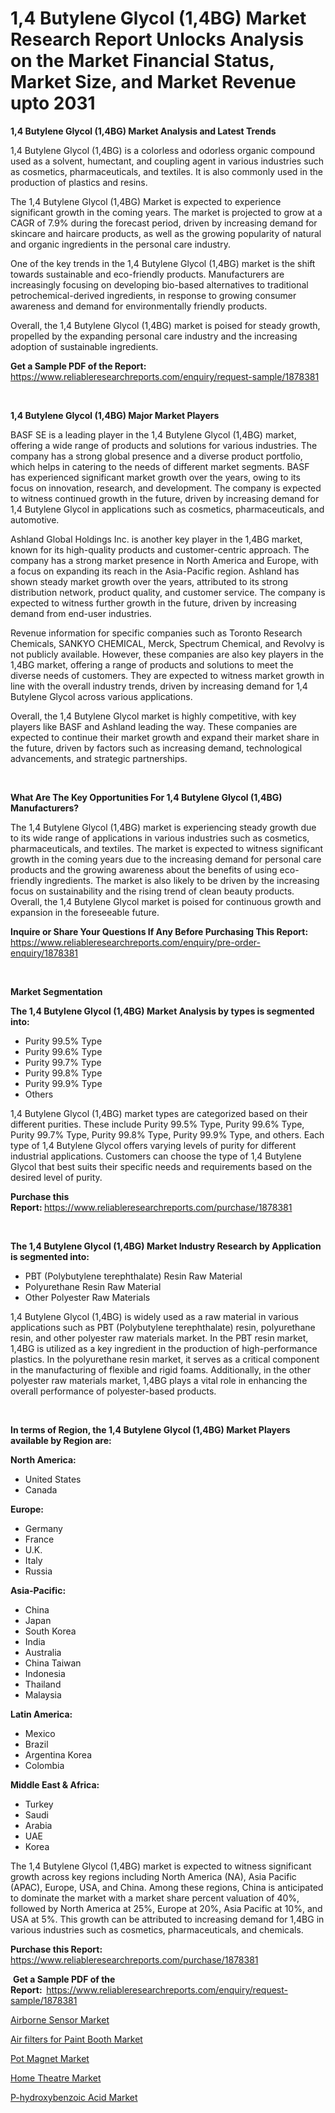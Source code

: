 <p><h1>1,4 Butylene Glycol (1,4BG) Market Research Report Unlocks Analysis on the Market Financial Status, Market Size, and Market Revenue upto 2031</h1></p><p><strong>1,4 Butylene Glycol (1,4BG) Market Analysis and Latest Trends</strong></p>
<p><p>1,4 Butylene Glycol (1,4BG) is a colorless and odorless organic compound used as a solvent, humectant, and coupling agent in various industries such as cosmetics, pharmaceuticals, and textiles. It is also commonly used in the production of plastics and resins.</p><p>The 1,4 Butylene Glycol (1,4BG) Market is expected to experience significant growth in the coming years. The market is projected to grow at a CAGR of 7.9% during the forecast period, driven by increasing demand for skincare and haircare products, as well as the growing popularity of natural and organic ingredients in the personal care industry.</p><p>One of the key trends in the 1,4 Butylene Glycol (1,4BG) market is the shift towards sustainable and eco-friendly products. Manufacturers are increasingly focusing on developing bio-based alternatives to traditional petrochemical-derived ingredients, in response to growing consumer awareness and demand for environmentally friendly products.</p><p>Overall, the 1,4 Butylene Glycol (1,4BG) market is poised for steady growth, propelled by the expanding personal care industry and the increasing adoption of sustainable ingredients.</p></p>
<p><strong>Get a Sample PDF of the Report:&nbsp;</strong> <a href="https://www.reliableresearchreports.com/enquiry/request-sample/1878381">https://www.reliableresearchreports.com/enquiry/request-sample/1878381</a></p>
<p>&nbsp;</p>
<p><strong>1,4 Butylene Glycol (1,4BG) Major Market Players</strong></p>
<p><p>BASF SE is a leading player in the 1,4 Butylene Glycol (1,4BG) market, offering a wide range of products and solutions for various industries. The company has a strong global presence and a diverse product portfolio, which helps in catering to the needs of different market segments. BASF has experienced significant market growth over the years, owing to its focus on innovation, research, and development. The company is expected to witness continued growth in the future, driven by increasing demand for 1,4 Butylene Glycol in applications such as cosmetics, pharmaceuticals, and automotive.</p><p>Ashland Global Holdings Inc. is another key player in the 1,4BG market, known for its high-quality products and customer-centric approach. The company has a strong market presence in North America and Europe, with a focus on expanding its reach in the Asia-Pacific region. Ashland has shown steady market growth over the years, attributed to its strong distribution network, product quality, and customer service. The company is expected to witness further growth in the future, driven by increasing demand from end-user industries.</p><p>Revenue information for specific companies such as Toronto Research Chemicals, SANKYO CHEMICAL, Merck, Spectrum Chemical, and Revolvy is not publicly available. However, these companies are also key players in the 1,4BG market, offering a range of products and solutions to meet the diverse needs of customers. They are expected to witness market growth in line with the overall industry trends, driven by increasing demand for 1,4 Butylene Glycol across various applications.</p><p>Overall, the 1,4 Butylene Glycol market is highly competitive, with key players like BASF and Ashland leading the way. These companies are expected to continue their market growth and expand their market share in the future, driven by factors such as increasing demand, technological advancements, and strategic partnerships.</p></p>
<p>&nbsp;</p>
<p><strong>What Are The Key Opportunities For 1,4 Butylene Glycol (1,4BG) Manufacturers?</strong></p>
<p><p>The 1,4 Butylene Glycol (1,4BG) market is experiencing steady growth due to its wide range of applications in various industries such as cosmetics, pharmaceuticals, and textiles. The market is expected to witness significant growth in the coming years due to the increasing demand for personal care products and the growing awareness about the benefits of using eco-friendly ingredients. The market is also likely to be driven by the increasing focus on sustainability and the rising trend of clean beauty products. Overall, the 1,4 Butylene Glycol market is poised for continuous growth and expansion in the foreseeable future.</p></p>
<p><strong>Inquire or Share Your Questions If Any Before Purchasing This Report:</strong> <a href="https://www.reliableresearchreports.com/enquiry/pre-order-enquiry/1878381">https://www.reliableresearchreports.com/enquiry/pre-order-enquiry/1878381</a></p>
<p>&nbsp;</p>
<p><strong>Market Segmentation</strong></p>
<p><strong>The 1,4 Butylene Glycol (1,4BG) Market Analysis by types is segmented into:</strong></p>
<p><ul><li>Purity 99.5% Type</li><li>Purity 99.6% Type</li><li>Purity 99.7% Type</li><li>Purity 99.8% Type</li><li>Purity 99.9% Type</li><li>Others</li></ul></p>
<p><p>1,4 Butylene Glycol (1,4BG) market types are categorized based on their different purities. These include Purity 99.5% Type, Purity 99.6% Type, Purity 99.7% Type, Purity 99.8% Type, Purity 99.9% Type, and others. Each type of 1,4 Butylene Glycol offers varying levels of purity for different industrial applications. Customers can choose the type of 1,4 Butylene Glycol that best suits their specific needs and requirements based on the desired level of purity.</p></p>
<p><strong>Purchase this Report:&nbsp;</strong><a href="https://www.reliableresearchreports.com/purchase/1878381">https://www.reliableresearchreports.com/purchase/1878381</a></p>
<p>&nbsp;</p>
<p><strong>The 1,4 Butylene Glycol (1,4BG) Market Industry Research by Application is segmented into:</strong></p>
<p><ul><li>PBT (Polybutylene terephthalate) Resin Raw Material</li><li>Polyurethane Resin Raw Material</li><li>Other Polyester Raw Materials</li></ul></p>
<p><p>1,4 Butylene Glycol (1,4BG) is widely used as a raw material in various applications such as PBT (Polybutylene terephthalate) resin, polyurethane resin, and other polyester raw materials market. In the PBT resin market, 1,4BG is utilized as a key ingredient in the production of high-performance plastics. In the polyurethane resin market, it serves as a critical component in the manufacturing of flexible and rigid foams. Additionally, in the other polyester raw materials market, 1,4BG plays a vital role in enhancing the overall performance of polyester-based products.</p></p>
<p>&nbsp;</p>
<p><strong>In terms of Region, the 1,4 Butylene Glycol (1,4BG) Market Players available by Region are:</strong></p>
<p>
    <p> <strong> North America: </strong>
        <ul>
            <li>United States</li>
            <li>Canada</li>
        </ul>
        </p> 
    <p> <strong> Europe: </strong>
        <ul>
            <li>Germany</li>
            <li>France</li>
            <li>U.K.</li>
            <li>Italy</li>
            <li>Russia</li>
        </ul>
        </p> 
    <p> <strong> Asia-Pacific: </strong>
        <ul>
            <li>China</li>
            <li>Japan</li>
            <li>South Korea</li>
            <li>India</li>
            <li>Australia</li>
            <li>China Taiwan</li>
            <li>Indonesia</li>
            <li>Thailand</li>
            <li>Malaysia</li>
        </ul>
        </p> 
    <p> <strong> Latin America: </strong>
        <ul>
            <li>Mexico</li>
            <li>Brazil</li>
            <li>Argentina Korea</li>
            <li>Colombia</li>
        </ul>
        </p> 
    <p> <strong> Middle East & Africa: </strong>
        <ul>
            <li>Turkey</li>
            <li>Saudi</li>
            <li>Arabia</li>
            <li>UAE</li>
            <li>Korea</li>
        </ul>
    </p>
    </p>
<p><p>The 1,4 Butylene Glycol (1,4BG) market is expected to witness significant growth across key regions including North America (NA), Asia Pacific (APAC), Europe, USA, and China. Among these regions, China is anticipated to dominate the market with a market share percent valuation of 40%, followed by North America at 25%, Europe at 20%, Asia Pacific at 10%, and USA at 5%. This growth can be attributed to increasing demand for 1,4BG in various industries such as cosmetics, pharmaceuticals, and chemicals.</p></p>
<p><strong>Purchase this Report: </strong><a href="https://www.reliableresearchreports.com/purchase/1878381">https://www.reliableresearchreports.com/purchase/1878381</a></p>
<p>&nbsp;<strong>Get a Sample PDF of the Report:&nbsp;&nbsp;</strong><a href="https://www.reliableresearchreports.com/enquiry/request-sample/1878381">https://www.reliableresearchreports.com/enquiry/request-sample/1878381</a></p>
<p><strong></strong></p>
<p><p><a href="https://view.publitas.com/reportprime-1/airborne-sensor-market-share-market-new-trends-analysis-report-by-type-by-application-by-end-use-by-region-and-segment-forecasts-2024-2031/">Airborne Sensor Market</a></p><p><a href="https://circular-yam-9b9.notion.site/Air-filters-for-Paint-Booth-Market-Furnish-Information-about-Market-Size-Market-Share-Market-Dynam-2915b4980a09468c920854061793e37a">Air filters for Paint Booth Market</a></p><p><a href="https://view.publitas.com/reportprime-1/pot-magnet-market-research-report-provides-thorough-industry-overview-which-offers-an-in-depth-analysis-of-product-trends-and-new-market-divisions/">Pot Magnet Market</a></p><p><a href="https://extreme-scabiosa-c81.notion.site/Home-Theatre-Market-with-the-goal-of-estimating-the-market-size-and-future-growth-potential-of-vario-ffe703865141425494e3cc7dc94f1e3d">Home Theatre Market</a></p><p><a href="https://metal-farmhouse-e95.notion.site/P-hydroxybenzoic-Acid-Market-Insights-Market-Players-and-Forecast-Till-2031-c890c48326f34fcdbb793ebc2b127608">P-hydroxybenzoic Acid Market</a></p></p>
